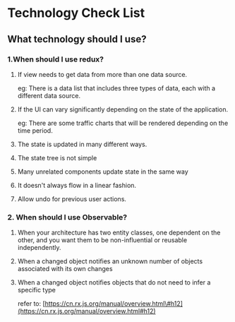 # Technology Check List

## What technology should I use?

### 1.When should I use redux?

1. If view needs to get data from more than one data source.

   eg: There is a data list that includes three types of data, each with a different data source.

2. If the UI can vary significantly depending on the state of the application.

   eg: There are some traffic charts that will be rendered depending on the time period.

3. The state is updated in many different ways.
4. The state tree is not simple
5. Many unrelated components update state in the same way
6. It doesn't always flow in a linear fashion.
7. Allow undo for previous user actions.

### 2. When should I use Observable?

1. When your architecture has two entity classes, one dependent on the other, and you want them to be non-influential or reusable independently.
2. When a changed object notifies an unknown number of objects associated with its own changes
3. When a changed object notifies objects that do not need to infer a specific type

   refer to: [https://cn.rx.js.org/manual/overview.html\#h12](https://cn.rx.js.org/manual/overview.html#h12)

